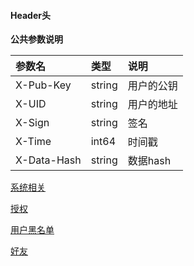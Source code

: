 
#### Header头

**公共参数说明**

| 参数名         | 类型     | 说明     |
|:------------|:-------|:-------|
| X-Pub-Key   | string | 用户的公钥  |
| X-UID       | string | 用户的地址  |
| X-Sign      | string | 签名     |
| X-Time      | int64  | 时间戳    |
| X-Data-Hash | string | 数据hash |


[系统相关](system.md)

[授权](auth.md)

[用户黑名单](user-black-list.md)

[好友](friend.md)